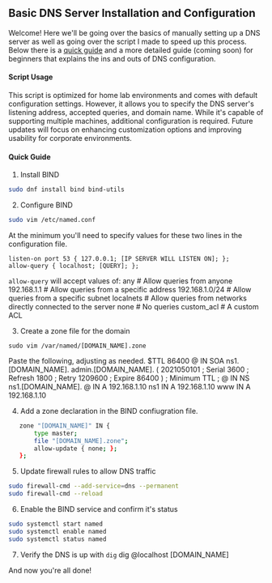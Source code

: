 ## Basic DNS Server Installation and Configuration

Welcome! Here we'll be going over the basics of manually setting up a DNS server as well as going over the script I made to speed up this process. Below there is a [quick guide](#quick-guide) and a more detailed guide (coming soon) for beginners that explains the ins and outs of DNS configuration.

#### Script Usage
This script is optimized for home lab environments and comes with default configuration settings. However, it allows you to specify the DNS server's listening address, accepted queries, and domain name. While it's capable of supporting multiple machines, additional configuration is required. Future updates will focus on enhancing customization options and improving usability for corporate environments.

#### Quick Guide
1. Install BIND
```bash
sudo dnf install bind bind-utils
```

2. Configure BIND
```bash
sudo vim /etc/named.conf
```

At the minimum you'll need to specify values for these two lines in the configuration file.
```
listen-on port 53 { 127.0.0.1; [IP SERVER WILL LISTEN ON]; };
allow-query { localhost; [QUERY]; };
```

`allow-query` will accept values of:
any              # Allow queries from anyone
192.168.1.1      # Allow queries from a specific address
192.168.1.0/24   # Allow queries from a specific subnet
localnets        # Allow queries from networks directly connected to the server
none             # No queries
custom_acl       # A custom ACL

3. Create a zone file for the domain
```
sudo vim /var/named/[DOMAIN_NAME].zone
```

Paste the following, adjusting as needed.
$TTL 86400
@   IN  SOA     ns1.[DOMAIN_NAME]. admin.[DOMAIN_NAME]. (
            2021050101 ; Serial
            3600       ; Refresh
            1800       ; Retry
            1209600    ; Expire
            86400 )    ; Minimum TTL
;
@       IN  NS      ns1.[DOMAIN_NAME].
@       IN  A       192.168.1.10
ns1     IN  A       192.168.1.10
www     IN  A       192.168.1.10

4. Add a zone declaration in the BIND confiugration file.
```bash
   zone "[DOMAIN_NAME]" IN {
       type master;
       file "[DOMAIN_NAME].zone";
       allow-update { none; };
   };

```
5. Update firewall rules to allow DNS traffic
```bash
sudo firewall-cmd --add-service=dns --permanent
sudo firewall-cmd --reload
```

6. Enable the BIND service and confirm it's status
```bash
sudo systemctl start named
sudo systemctl enable named
sudo systemctl status named
```

7. Verify the DNS is up with `dig`
dig @localhost [DOMAIN_NAME]

And now you're all done!


